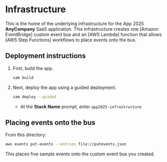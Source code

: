 # Infrastructure

This is the home of the underlying infrastructure for the App 2025 **AnyCompany** SaaS application. This infrastructure creates one [Amazon EventBridge] custom event bus and an [AWS Lambda] function that allows [AWS Step Functions] workflows to place events onto the bus.

## Deployment instructions

1. First, build the app.
    ```bash
    sam build
    ```
1. Next, deploy the app using a guided deployment.
    ```bash
    sam deploy --guided
    ```
    * At the **Stack Name** prompt, enter `app2025-infrastructure`

## Placing events onto the bus

From this directory:

```bash
aws events put-events --entries file://putevents.json
```

This places five sample events onto the custom event bus you created.
